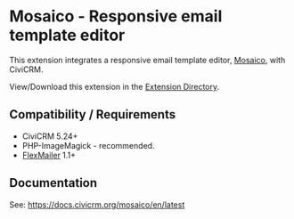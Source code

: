 # Mosaico - Responsive email template editor

This extension integrates a responsive email template editor, [Mosaico](https://mosaico.io/), with CiviCRM.

View/Download this extension in the [Extension Directory](https://civicrm.org/extensions/email-template-builder).

## Compatibility / Requirements
* CiviCRM 5.24+
* PHP-ImageMagick - recommended.
* [FlexMailer](https://docs.civicrm.org/flexmailer/en/latest/) 1.1+

## Documentation

See: https://docs.civicrm.org/mosaico/en/latest
